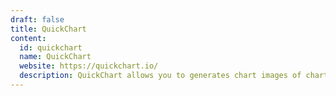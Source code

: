 ```yaml
---
draft: false
title: QuickChart
content:
  id: quickchart
  name: QuickChart
  website: https://quickchart.io/
  description: QuickChart allows you to generates chart images of charts from a URL.
---
```

